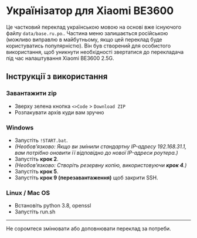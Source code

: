 # Українізатор для Xiaomi BE3600

Це частковий переклад українською мовою на основі вже існуючого файлу `data/base.ru.po`..
Частина меню залишається російською (можливо виправлю в майбутньому, якщо цей переклад буде користуватись популярністю). 
Він був створений для особистого використання, щоб уникнути необхідності звертатися до перекладача під час налаштування Xiaomi BE3600 2.5G.

## Інструкції з використання

### Завантажити zip
*  Зверху зелена кнопка `<>Code` > `Download ZIP`
*  Розпакувати архів куди вам зручно

### Windows
*  Запустіть `!START.bat`.
*  *(Необов’язково: Якщо ви змінили стандартну IP-адресу 192.168.31.1, вам потрібно оновити її відповідно до нової IP-адреси роутера.)*
*  Запустіть **крок 2**.
*  *(Необов’язково: Створіть резервну копію, використовуючи **крок 4**.)*
*  Запустіть **крок 5**.
*  Запустіть **крок 9 (перезавантаження)** щоб закрити SSH.


### Linux / Mac OS

* Встановіть python 3.8, openssl
* Запустіть run.sh


---
Не соромтеся змінювати або доповнювати переклад за потреби.
